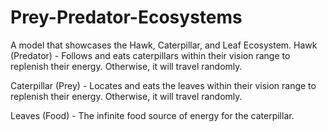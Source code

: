 # Prey-Predator-Ecosystems

A model that showcases the Hawk, Caterpillar, and Leaf Ecosystem.
Hawk (Predator) - Follows and eats caterpillars within their vision range to replenish their energy. Otherwise, it will travel randomly.

Caterpillar (Prey) - Locates and eats the leaves within their vision range to replenish their energy. Otherwise, it will travel randomly.

Leaves (Food) - The infinite food source of energy for the caterpillar.
